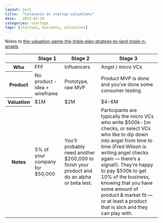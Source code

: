 ```yaml
---
layout: post
title:  "Calacanis on startup valuations"
date:   2015-03-10
categories: startups
tags: [startups, business, valuations]
---
```


Notes to <a href="http://calacanis.com/2015/01/31/the-valuation-game-the-triple-play-strategy-to-land-triple-n-angels/" target="_blank">the-valuation-game-the-triple-play-strategy-to-land-triple-n-angels</a>

<table class="table table-bordered">
  <thead>
    <tr>
      <th></th>
      <th>Stage 1</th>
      <th>Stage 2</th>
      <th>Stage 3</th>
    </tr>
  </thead>
  <tbody>
    <tr>
      <th scope="row">Who</th>
      <td>FFF</td>
      <td>Influencers</td>
      <td>Angel / micro VCs</td>
    </tr>
    <tr>
      <th scope="row">Product</th>
      <td>No product - idea + wireframe</td>
      <td>Prototype, raw MVP</td>
      <td>Product MVP is done and you’ve done some consumer testing</td>
    </tr>
    <tr>
      <th scope="row">Valuation</th>
      <td>$1M</td>
      <td>$2M</td>
      <td>$4-6M</td>
    </tr>
    <tr>
      <th scope="row">Notes</th>
      <td>5% of your company for $50,000</td>
      <td>You’ll probably need another $200,000 to finish your product and do an alpha or beta test.</td>
      <td>Participants are typically the micro VCs who write $500k-1m checks, or select VCs who like to dip down into angel from time to time (Fred Wilson is writing angel checks again — there’s a signal!). They’re happy to pay $500k to get 10% of the business, knowing that you have some amount of product & market fit — or at least a product that is slick and they can play with.</td>
    </tr>
  </tbody>
</table>